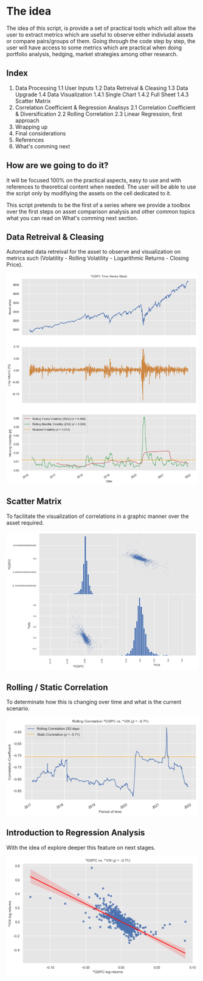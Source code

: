 # The idea
The idea of this script, is provide a set of practical tools which will allow the user to extract metrics which are useful to observe either indiviudal assets or compare pairs/groups of them. Going through the code step by step, the user will have access to some metrics which are practical when doing portfolio analysis, hedging, market strategies among other research.

## Index
1. Data Processing
    1.1 User Inputs
    1.2 Data Retreival & Cleasing
    1.3 Data Upgrade
    1.4 Data Visualization
        1.4.1 Single Chart
        1.4.2 Full Sheet
        1.4.3 Scatter Matrix
2. Correlation Coefficient & Regression Analisys
    2.1 Correlation Coefficient & Diversification
    2.2 Rolling Correlation
    2.3 Linear Regression, first approach
3. Wrapping up
4. Final considerations
5. References
6. What's comming next

## How are we going to do it?

It will be focused 100% on the practical aspects, easy to use and with references to theoretical content when needed. The user will be able to use the script only by modifiying the assets on the cell dedicated to it.

This script pretends to be the first of a series where we provide a toolbox over the first steps on asset comparison analysis and other common topics what you can read on What's comming next section.

## Data Retreival & Cleasing

Automated data retreival for the asset to observe and visualization on metrics such (Volatility - Rolling Volatility - Logarithmic Returns - Closing Price).

![](img/fig_1.png)

## Scatter Matrix

To facilitate the visualization of correlations in a graphic manner over the asset required.

![](img/fig_2.png)

## Rolling / Static Correlation

To determinate how this is changing over time and what is the current scenario.

![](img/fig_3.png)

## Introduction to Regression Analysis

With the idea of explore deeper this feature on next stages.

![](img/fig_4.png)

